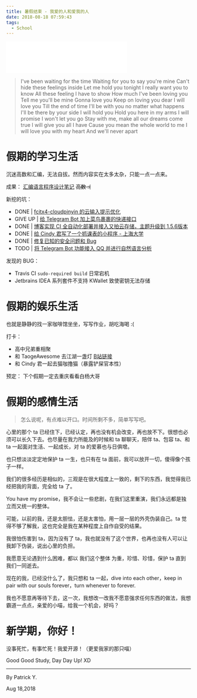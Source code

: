 ```yaml
---
title: 暑假结束 - 我爱的人和爱我的人
date: 2018-08-18 07:59:43
tags:
  - School
---
```


<iframe frameborder="no" border="0" marginwidth="0" marginheight="0" width=330 height=86 src="//music.163.com/outchain/player?type=2&id=28445526&auto=1&height=66"></iframe>

> I've been waiting for the time
> Waiting for you to say you're mine
> Can't hide these feelings inside
> Let me hold you tonight
> I really want you to know
> All these feeling I have to show
> How much I've been loving you
> Tell me you'll be mine
> Gonna love you
> Keep on loving you dear
> I will love you
> Till the end of time
> I'll be with you no matter what happens
> I'll be there by your side
> I will hold you
> Hold you here in my arms
> I will promise I won't let you go
> Stay with me, make all our dreams come true
> I will give you all I have
> Cause you mean the whole world to me
> I will love you with my heart
> And we'll never apart

# 假期的学习生活

沉迷高数和汇编，无法自拔。然而内容实在太多太杂，只能一点一点来。

成果： [汇编语言程序设计笔记](https://asm.kmahyyg.xyz)  <del> 高数 :( </del>

新挖的坑：

  - DONE | [fcitx4-cloudpinyin 的云输入提示优化](https://github.com/kmahyyg/fcitx-cloudpinyin-emoji)
  - GIVE UP | [给 Telegram Bot 加上菜鸟裹裹的快递接口](https://github.com/kmahyyg/life-tg-bot)
  - DONE | [博客实现 CI 全自动化部署并接入又拍云存储，主题升级到 1.5.6版本](https://github.com/kmahyyg/kmahyyg.github.io)
  - DONE | [给 Cindy 君写了一个抓课表的小程序 - 上海大学](https://github.com/kmahyyg/shu2ics)
  - DONE | [修复已知的安全问题和 Bug](https://github.com/kmahyyg/YNU2GCalendar)
  - TODO | [将 Telegram Bot 功能接入 QQ 并进行自然语言分析](https://github.com/kmahyyg/coolq_bot_yyg)
  
发现的 BUG：

  - Travis CI `sudo-required build` 日常宕机
  - Jetbrains IDEA 系列套件不支持 KWallet 致使密钥无法存储

# 假期的娱乐生活

也就是静静的找一家咖啡馆坐坐，写写作业，胡吃海喝 :(

打卡：

  - 高中兄弟重相聚
  - 和 TaogeAwesome 去江湖一盏灯 [B站链接](https://www.bilibili.com/bangumi/play/ep231153)
  - 和 Cindy 君一起去猫咖撸猫（暴露铲屎官本性）

预定： 下个假期一定去重庆看看白杨大哥

# 假期的感情生活

> 怎么说呢，有点难以开口。时间所剩不多，简单写写吧。

心里的那个 ta 已经住下，已经认定，再也没有机会改变，再也放不下。很想也必须可以长久下去。也尽量在我力所能及的时候和 ta 聊聊天，陪伴 ta、包容 ta、和 ta 一起面对生活、一起成长，对 ta 的爱慕也与日俱增。

也只想淡淡定定地保护 ta 一生，也只有在 ta 面前，我可以放开一切，傻得像个孩子一样。

我们的很多经历是相似的，三观是在很大程度上一致的，剩下的东西，我觉得我已经把我的背面，完全给 ta 了。

You have my promise，我不会让一些悲剧，在我们这里重演，我们永远都是独立而又统一的整体。

可能，以前的我，还是太胆怯，还是太害怕，用一层一层的外壳伪装自己。ta 觉得不够了解我，这也完全是我在某种程度上自作自受的结果。

我很怕伤害到 ta，因为没有了 ta，我也就没有了这个世界，也再也没有人可以让我卸下伪装，说出心里的负担。

我愿意无论遇到什么困难，都以 我们这个整体 为重，珍惜、珍惜，保护 ta 直到我们一同逝去。

现在的我，已经没什么了，我只想和 ta 一起，dive into each other，keep in pair with our souls forever，turn whenever to forever.

我也不愿意再等待下去，这一次，我想改一改我不愿意强求任何东西的做法，我想霸道一点点，亲爱的小喵，给我一个机会，好吗？

# 新学期，你好！

没事死忙，有事忙死！我爱开源！（更爱我家的那只喵）

Good Good Study, Day Day Up! XD

-----------------

By Patrick Y.

Aug 18,2018
